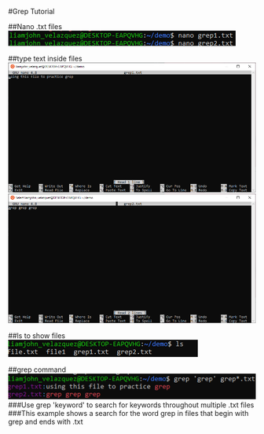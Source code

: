 #Grep Tutorial

##Nano .txt files  
![](https://github.com/LiamjohnVelazquez/CPE322/blob/main/grep/pic%20links/nano%20to%20create%20files.png)

##type text inside files  
![](https://github.com/LiamjohnVelazquez/CPE322/blob/main/grep/pic%20links/grep1.txt.png)
![](https://github.com/LiamjohnVelazquez/CPE322/blob/main/grep/pic%20links/grep2.txt.png)

##ls to show files  
![](https://github.com/LiamjohnVelazquez/CPE322/blob/main/grep/pic%20links/ls%20to%20show%20files.png)

##grep command
![](https://github.com/LiamjohnVelazquez/CPE322/blob/main/grep/pic%20links/search%20for%20word%20grep%20in%20files%20that%20begin%20with%20grep%20and%20end%20with.txt.png)
###Use grep 'keyword' to search for keywords throughout multiple .txt files  
###This example shows a search for the word grep in files that begin with grep and ends with .txt  

